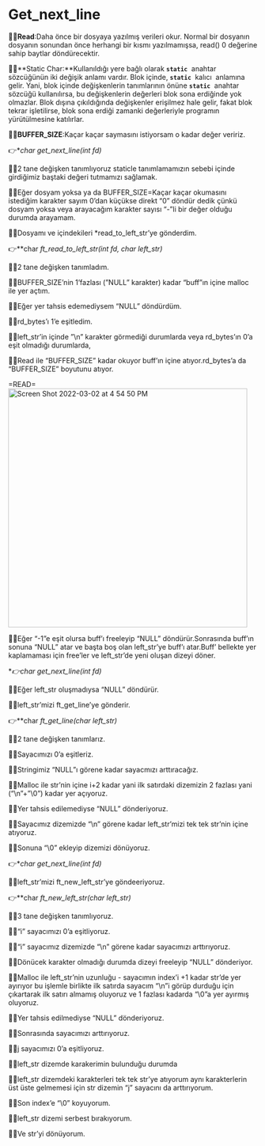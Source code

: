 # Get_next_line

🧜‍♀️**Read**:Daha önce bir dosyaya yazılmış verileri okur. Normal bir dosyanın dosyanın sonundan önce herhangi bir kısmı yazılmamışsa, read() 0 değerine sahip baytlar döndürecektir.

🧜‍♀️**Static Char:**Kullanıldığı yere bağlı olarak **`static`**
 anahtar sözcüğünün iki değişik anlamı vardır. Blok içinde, **`static`**
 kalıcı
 anlamına gelir. Yani, blok içinde değişkenlerin tanımlarının önüne **`static`**
 anahtar sözcüğü kullanılırsa, bu değişkenlerin değerleri blok sona erdiğinde yok olmazlar. Blok dışına çıkıldığında değişkenler erişilmez hale gelir, fakat blok tekrar işletilirse, blok sona erdiği zamanki değerleriyle programın yürütülmesine katılırlar.

🧜‍♀️**BUFFER_SIZE**:Kaçar kaçar saymasını istiyorsam o kadar değer veririz.

👉**char *get_next_line(int fd)**

🧜‍♀️2 tane değişken tanımlıyoruz staticle tanımlamamızın sebebi içinde girdiğimiz baştaki değeri tutmamızı sağlamak.

🧜‍♀️Eğer dosyam yoksa ya da BUFFER_SIZE=Kaçar kaçar okumasını istediğim karakter sayım 0’dan küçükse direkt “0” döndür dedik çünkü dosyam yoksa veya arayacağım karakter sayısı “-”li bir değer olduğu durumda arayamam.

🧜‍♀️Dosyamı ve içindekileri *read_to_left_str’ye gönderdim.

👉**char *ft_read_to_left_str(int fd, char *left_str)**

🧜‍♀️2 tane değişken tanımladım.

🧜‍♀️BUFFER_SIZE’nin 1’fazlası (”NULL” karakter) kadar “buff”ın içine malloc ile yer açtım.

🧜‍♀️Eğer yer tahsis edemediysem “NULL” döndürdüm.

🧜‍♀️rd_bytes’ı 1’e eşitledim.

🧜‍♀️left_str’in içinde ”\n” karakter görmediği durumlarda veya rd_bytes’ın 0’a eşit olmadığı durumlarda,

🧜‍♀️Read ile “BUFFER_SIZE” kadar okuyor buff’ın içine atıyor.rd_bytes’a da “BUFFER_SIZE” boyutunu atıyor.

=READ=
<img width="483" alt="Screen Shot 2022-03-02 at 4 54 50 PM" src="https://user-images.githubusercontent.com/97165826/156412685-0c7a569a-0c9a-439c-b660-06770c12de76.png">



🧜‍♀️Eğer “-1”e eşit olursa buff’ı freeleyip “NULL” döndürür.Sonrasında buff’ın sonuna “NULL” atar ve başta boş olan left_str’ye buff’ı atar.Buff’ bellekte yer kaplamaması için free’ler ve left_str’de yeni oluşan dizeyi döner.

 **👉char *get_next_line(int fd)** 

🧜‍♀️Eğer left_str oluşmadıysa “NULL” döndürür.

🧜‍♀️left_str’mizi ft_get_line’ye gönderir.

👉**char	*ft_get_line(char *left_str)**

🧜‍♀️2 tane değişken tanımlarız.

🧜‍♀️Sayacımızı 0’a eşitleriz.

🧜‍♀️Stringimiz “NULL”ı görene kadar sayacmızı arttıracağız.

🧜‍♀️Malloc ile str’nin içine i+2 kadar yani ilk satırdaki dizemizin 2 fazlası yani (“\n”+”\0”) kadar yer açıyoruz.

🧜‍♀️Yer tahsis edilemediyse “NULL” dönderiyoruz.

🧜‍♀️Sayacımız dizemizde “\n” görene kadar left_str’mizi tek tek str’nin içine atıyoruz.

🧜‍♀️Sonuna “\0” ekleyip dizemizi dönüyoruz.

👉**char *get_next_line(int fd)**

🧜‍♀️left_str’mizi ft_new_left_str’ye göndeeriyoruz.

👉**char	*ft_new_left_str(char *left_str)**

🧜‍♀️3 tane değişken tanımlıyoruz. 

🧜‍♀️“i” sayacımızı 0’a eşitliyoruz.

🧜‍♀️“i” sayacımız dizemizde “\n” görene kadar sayacımızı arttırıyoruz.

🧜‍♀️Dönücek karakter olmadığı durumda dizeyi freeleyip “NULL” dönderiyor.

🧜‍♀️Malloc ile left_str’nin uzunluğu - sayacımın index’i +1 kadar str’de yer ayırıyor bu işlemle birlikte ilk satırda sayacım “\n”i görüp durduğu için çıkartarak ilk satırı almamış oluyoruz ve 1 fazlası kadarda “\0”a yer ayırmış oluyoruz.

🧜‍♀️Yer tahsis edilmediyse “NULL” dönderiyoruz.

🧜‍♀️Sonrasında sayacımızı arttırıyoruz.

🧜‍♀️j sayacımızı 0’a eşitliyoruz.

🧜‍♀️left_str dizemde karakerimin bulunduğu durumda

🧜‍♀️left_str dizemdeki karakterleri tek tek str’ye atıyorum aynı karakterlerin üst üste gelmemesi için str dizemin “j” sayacını da arttırıyorum.

🧜‍♀️Son index’e “\0” koyuyorum.

🧜‍♀️left_str dizemi serbest bırakıyorum.

🧜‍♀️Ve str’yi dönüyorum.
